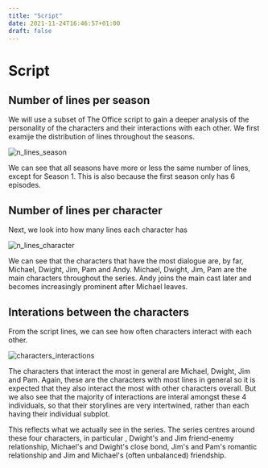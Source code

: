 ```yaml
---
title: "Script"
date: 2021-11-24T16:46:57+01:00
draft: false
---
```


# Script

## Number of lines per season

We will use a subset of The Office script to gain a deeper analysis of the personality of the characters and their interactions with each other. We first examije the distribution of lines throughout the seasons.

![n_lines_season]({{<baseurl>}}/images/n_lines_season.png)

We can see that all seasons have more or less the same number of lines, except for Season 1. This is also because the first season only has 6 episodes.

## Number of lines per character

Next, we look into how many lines each character has

![n_lines_character]({{<baseurl>}}/images/n_lines_character.png)

We can see that the characters that have the most dialogue are, by far, Michael, Dwight, Jim, Pam and Andy. Michael, Dwight, Jim, Pam are the main characters throughout the series. Andy joins the main cast later and becomes increasingly prominent after Michael leaves. 

## Interations between the characters

From the script lines, we can see how often characters interact with each other.

![characters_interactions]({{<baseurl>}}/images/characters_interactions.png)

The characters that interact the most in general are Michael, Dwight, Jim and Pam. Again, these are the characters with most lines in general so it is expected that they also interact the most with other characters overall. But we also see that the majority of interactions are interal amongst these 4 individuals, so that their storylines are very intertwined, rather than each having their individual subplot. 

This reflects what we actually see in the series. The series centres around these four characters, in particular , Dwight's and Jim friend-enemy relationship, Michael's and Dwight's close bond, Jim's and Pam's romantic relationship and Jim and Michael's (often unbalanced) friendship.